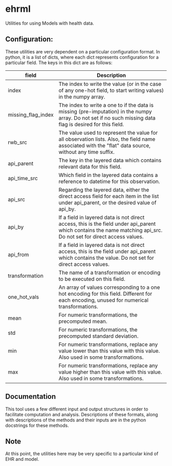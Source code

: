 # ehrml
Utilities for using Models with health data.

## Configuration:
These utilities are very dependent on a particular configuration format. In python, it is a list of dicts, where each dict represents configuration for a particular field. The keys in this dict are as follows:

|field | Description |
|---|---|
|index| The index to write the value (or in the case of any one-hot field, to start writing values) in the numpy array.|
|missing_flag_index|  The index to write a one to if the data is missing (pre-imputation) in the numpy array. Do not set if no such missing data flag is desired for this field.|
|rwb_src| The value used to represent the value for all observation lists. Also, the field name associated with the "flat" data source, without any time suffix.|
|api_parent| The key in the layered data which contains relevant data for this field.|
|api_time_src| Which field in the layered data contains a reference to datetime for this observation.|
|api_src| Regarding the layered data, either the direct access field for each item in the list under api_parent, or the desired value of api_by.|
|api_by| If a field in layered data is not direct access, this is the field under api_parent which contains the name matching api_src. Do not set for direct access values.|
|api_from| If a field in layered data is not direct access, this is the field under api_parent which contains the value. Do not set for direct access values.|
|transformation| The name of a transformation or encoding to be executed on this field.|
|one_hot_vals| An array of values corresponding to a one hot encoding for this field. Different for each encoding, unused for numerical transformations.|
|mean|For numeric transformations, the precomputed mean.|
|std|For numeric transformations, the precomputed standard deviation.|
|min|For numeric transformations, replace any value lower than this value with this value. Also used in some transformations.|
|max|For numeric transformations, replace any value higher than this value with this value. Also used in some transformations.|

## Documentation
This tool uses a few different input and output structures in order to facilitate computation and analysis. Descriptions of these formats, along with descriptions of the methods and their inputs are in the python docstrings for these methods.

## Note
At this point, the utilities here may be very specific to a particular kind of EHR and model.

